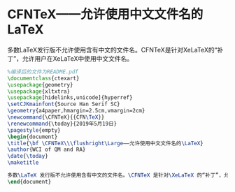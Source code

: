 # CFNTeX——允许使用中文文件名的LaTeX
多数LaTeX发行版不允许使用含有中文的文件名。CFNTeX是针对XeLaTeX的“补丁”，允许用户在XeLaTeX中使用中文文件名。
```tex
%编译后的文件为README.pdf
\documentclass{ctexart}
\usepackage{geometry}
\usepackage{xltxtra}
\usepackage[hidelinks,unicode]{hyperref}
\setCJKmainfont{Source Han Serif SC}
\geometry{a4paper,hmargin=2.5cm,vmargin=2cm}
\newcommand{\CFNTeX}{{CFN\TeX}}
\renewcommand{\today}{2019年5月19日}
\pagestyle{empty}
\begin{document}
\title{\bf \CFNTeX\\\flushright\Large——允许使用中文文件名的\LaTeX}
\author{WCI of QM and RA}
\date{\today}
\maketitle

多数\LaTeX 发行版不允许使用含有中文的文件名。\CFNTeX 是针对\XeLaTeX 的“补丁”，允许用户在\XeLaTeX 中使用中文文件名。
\end{document}
```
